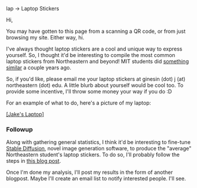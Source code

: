 lap -> Laptop Stickers

Hi, 

You may have gotten to this page from a scanning a QR code, or from just browsing my site. Either way, hi. 

I've always thought laptop stickers are a cool and unique way to express yourself. So, I thought it'd be interesting to compile the most common laptop stickers from Northeastern and beyond! MIT students did [something similar](https://mitadmissions.org/blogs/entry/laptop-stickers-of-mit/) a couple years ago.  

So, if you'd like, please email me your laptop stickers at ginesin (dot) j (at) northeastern (dot) edu. A little blurb about yourself would be cool too. To provide some incentive, I'll throw some money your way if you do :D

For an example of what to do, here's a picture of my laptop:

[[Jake's Laptop]](/media/stickers2.jpg)

### Followup
Along with gathering general statistics, I think it'd be interesting to fine-tune [Stable Diffusion](https://en.wikipedia.org/wiki/Stable_Diffusion), novel image generation software, to produce the "average" Northeastern student's laptop stickers. To do so, I'll probably follow the steps in [this blog post](https://tryolabs.com/blog/2022/10/25/the-guide-to-fine-tuning-stable-diffusion-with-your-own-images).

Once I'm done my analysis, I'll post my results in the form of another blogpost. Maybe I'll create an email list to notify interested people. I'll see.
